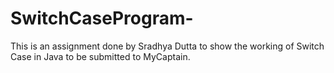 # SwitchCaseProgram-
This is an assignment done by Sradhya Dutta to show the working of Switch Case in Java to be submitted to MyCaptain.
